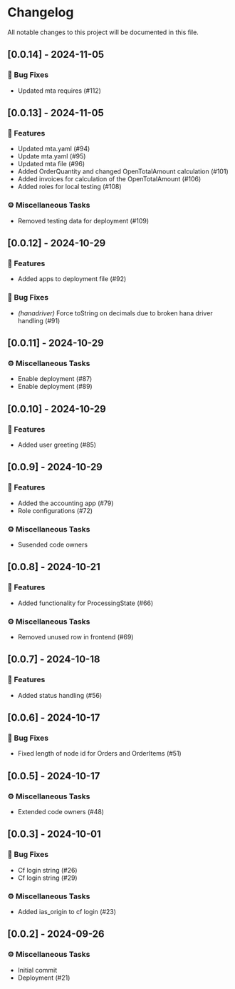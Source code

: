 # Changelog

All notable changes to this project will be documented in this file.

## [0.0.14] - 2024-11-05

### 🐛 Bug Fixes

- Updated mta requires (#112)

## [0.0.13] - 2024-11-05

### 🚀 Features

- Updated mta.yaml (#94)
- Update mta.yaml (#95)
- Updated mta file (#96)
- Added OrderQuantity and changed OpenTotalAmount calculation (#101)
- Added invoices for calculation of the OpenTotalAmount (#106)
- Added roles for local testing (#108)

### ⚙️ Miscellaneous Tasks

- Removed testing data for deployment (#109)

## [0.0.12] - 2024-10-29

### 🚀 Features

- Added apps to deployment file (#92)

### 🐛 Bug Fixes

- *(hanadriver)* Force toString on decimals due to broken hana driver handling (#91)

## [0.0.11] - 2024-10-29

### ⚙️ Miscellaneous Tasks

- Enable deployment (#87)
- Enable deployment (#89)

## [0.0.10] - 2024-10-29

### 🚀 Features

- Added user greeting (#85)

## [0.0.9] - 2024-10-29

### 🚀 Features

- Added the accounting app (#79)
- Role configurations (#72)

### ⚙️ Miscellaneous Tasks

- Susended code owners

## [0.0.8] - 2024-10-21

### 🚀 Features

- Added functionality for ProcessingState (#66)

### ⚙️ Miscellaneous Tasks

- Removed unused row in frontend (#69)

## [0.0.7] - 2024-10-18

### 🚀 Features

- Added status handling (#56)

## [0.0.6] - 2024-10-17

### 🐛 Bug Fixes

- Fixed length of node id for Orders and OrderItems (#51)

## [0.0.5] - 2024-10-17

### ⚙️ Miscellaneous Tasks

- Extended code owners (#48)

## [0.0.3] - 2024-10-01

### 🐛 Bug Fixes

- Cf login string (#26)
- Cf login string (#29)

### ⚙️ Miscellaneous Tasks

- Added ias_origin to cf login (#23)

## [0.0.2] - 2024-09-26

### ⚙️ Miscellaneous Tasks

- Initial commit
- Deployment (#21)

<!-- generated by git-cliff -->
